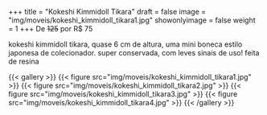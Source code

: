 +++
title = "Kokeshi Kimmidoll Tikara"
draft = false
image = "img/moveis/kokeshi_kimmidoll_tikara1.jpg"
showonlyimage = false
weight = 1
+++
De ~~125~~ por <span class="price">R$ 75</span>

<!--more-->

kokeshi kimmidoll tikara, quase 6 cm de altura, uma mini boneca estilo japonesa de colecionador. super conservada, com leves sinais de uso! feita de resina

{{< gallery >}}
{{< figure src="img/moveis/kokeshi_kimmidoll_tikara1.jpg" >}}
{{< figure src="img/moveis/kokeshi_kimmidoll_tikara2.jpg" >}}
{{< figure src="img/moveis/kokeshi_kimmidoll_tikara3.jpg" >}}
{{< figure src="img/moveis/kokeshi_kimmidoll_tikara4.jpg" >}}
{{< /gallery >}}